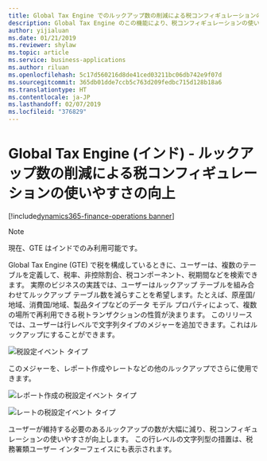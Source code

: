 ```yaml
---
title: Global Tax Engine でのルックアップ数の削減による税コンフィギュレーションの使いやすさの向上
description: Global Tax Engine のこの機能により、税コンフィギュレーションの使いやすさが向上します。
author: yijialuan
ms.date: 01/21/2019
ms.reviewer: shylaw
ms.topic: article
ms.service: business-applications
ms.author: riluan
ms.openlocfilehash: 5c17d560216d8de41ced03211bc06db742e9f07d
ms.sourcegitcommit: 365db01dde7ccb5c763d209fedbc715d128b18a6
ms.translationtype: HT
ms.contentlocale: ja-JP
ms.lasthandoff: 02/07/2019
ms.locfileid: "376829"
---
```

#  <a name="global-tax-engine-india---improving-tax-configuration-usability-with-reduced-number-of-lookups"></a>Global Tax Engine (インド) - ルックアップ数の削減による税コンフィギュレーションの使いやすさの向上
[!include[dynamics365-finance-operations banner](../includes/dynamics365-finance-operations.md)]

> [!NOTE]
> 現在、GTE はインドでのみ利用可能です。

Global Tax Engine (GTE) で税を構成しているときに、ユーザーは、複数のテーブルを定義して、税率、非控除割合、税コンポーネント、税期間などを検索できます。 実際のビジネスの実践では、ユーザーはルックアップ テーブルを組み合わせてルックアップ テーブル数を減らすことを希望します。たとえば、原産国/地域、消費国/地域、製品タイプなどのデータ モデル プロパティによって、複数の場所で再利用できる税トランザクションの性質が決まります。 このリリースでは、ユーザーは行レベルで文字列タイプのメジャーを追加できます。これはルックアップにすることができます。

![税設定イベント タイプ](media/Tax-setup-tax-event-type.jpg "税設定イベント タイプ")

このメジャーを、レポート作成やレートなどの他のルックアップでさらに使用できます。 

![レポート作成の税設定イベント タイプ](media/Tax-setup-tax-event-type-reporting.jpg "レポート作成の税設定イベント タイプ")

![レートの税設定イベント タイプ](media/Tax-setup-tax-event-type-rate.jpg "レートの税設定イベント タイプ")

ユーザーが維持する必要のあるルックアップの数が大幅に減り、税コンフィギュレーションの使いやすさが向上します。 この行レベルの文字列型の措置は、税務署類ユーザー インターフェイスにも表示されます。 


